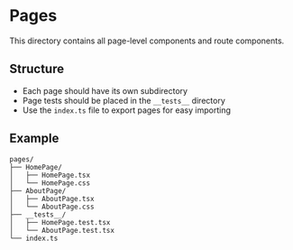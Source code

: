 # Pages

This directory contains all page-level components and route components.

## Structure
- Each page should have its own subdirectory
- Page tests should be placed in the `__tests__` directory
- Use the `index.ts` file to export pages for easy importing

## Example
```
pages/
├── HomePage/
│   ├── HomePage.tsx
│   └── HomePage.css
├── AboutPage/
│   ├── AboutPage.tsx
│   └── AboutPage.css
├── __tests__/
│   ├── HomePage.test.tsx
│   └── AboutPage.test.tsx
└── index.ts
```
